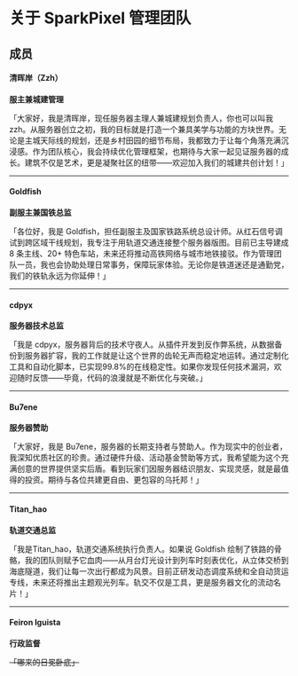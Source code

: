 # 关于 SparkPixel 管理团队



## 成员

#### 清晖岸（Zzh）

**服主兼城建管理**

「大家好，我是清晖岸，现任服务器主理人兼城建规划负责人，你也可以叫我 zzh。从服务器创立之初，我的目标就是打造一个兼具美学与功能的方块世界。无论是主城天际线的规划，还是乡村田园的细节布局，我都致力于让每个角落充满沉浸感。作为团队核心，我会持续优化管理框架，也期待与大家一起见证服务器的成长。建筑不仅是艺术，更是凝聚社区的纽带——欢迎加入我们的城建共创计划！」

---

#### Goldfish

**副服主兼国铁总监**

「各位好，我是 Goldfish，担任副服主及国家铁路系统总设计师。从红石信号调试到跨区域干线规划，我专注于用轨道交通连接整个服务器版图。目前已主导建成 8 条主线、20+ 特色车站，未来还将推动高铁网络与城市地铁接驳。作为管理团队一员，我也会协助处理日常事务，保障玩家体验。无论你是铁道迷还是通勤党，我们的铁轨永远为你延伸！」

---

#### cdpyx

**服务器技术总监**

「我是 cdpyx，服务器背后的技术守夜人。从插件开发到反作弊系统，从数据备份到服务器扩容，我的工作就是让这个世界的齿轮无声而稳定地运转。通过定制化工具和自动化脚本，已实现99.8%的在线稳定性。如果你发现任何技术漏洞，欢迎随时反馈——毕竟，代码的浪漫就是不断优化与突破。」

---

#### Bu7ene

**服务器赞助**

「大家好，我是 Bu7ene，服务器的长期支持者与赞助人。作为现实中的创业者，我深知优质社区的珍贵。通过硬件升级、活动基金赞助等方式，我希望能为这个充满创意的世界提供坚实后盾。看到玩家们因服务器结识朋友、实现灵感，就是最值得的投资。期待与各位共建更自由、更包容的乌托邦！」

---

#### Titan_hao

**轨道交通总监**

「我是Titan_hao，轨道交通系统执行负责人。如果说 Goldfish 绘制了铁路的骨骼，我的团队则赋予它血肉——从月台灯光设计到列车时刻表优化，从立体交桥到海底隧道，我们让每一次出行都成为风景。目前正研发动态调度系统和全自动货运专线，未来还将推出主题观光列车。轨交不仅是工具，更是服务器文化的流动名片！」

---

#### Feiron Iguista

**行政监督**

~~「哪来的日冕卧底」~~

